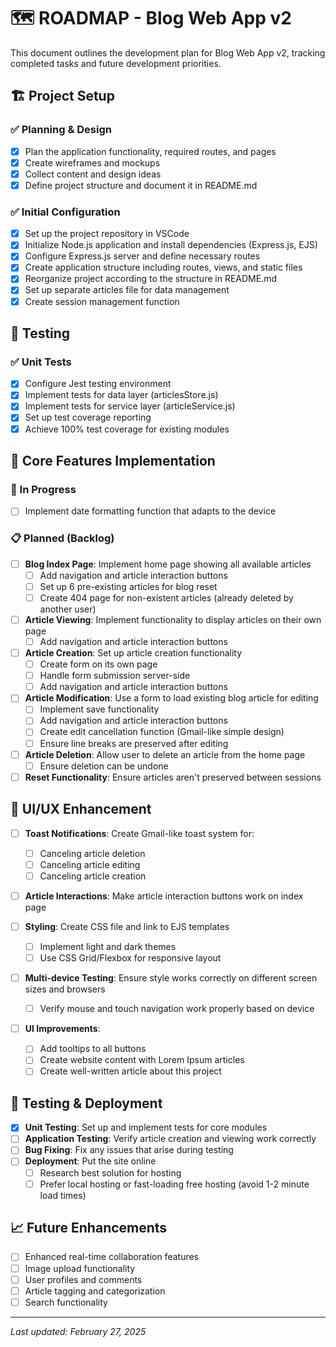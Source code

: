 # 🗺️ ROADMAP - Blog Web App v2

This document outlines the development plan for Blog Web App v2, tracking completed tasks and future development priorities.

## 🏗️ Project Setup

### ✅ Planning & Design
- [x] Plan the application functionality, required routes, and pages
- [x] Create wireframes and mockups
- [x] Collect content and design ideas
- [x] Define project structure and document it in README.md

### ✅ Initial Configuration
- [x] Set up the project repository in VSCode
- [x] Initialize Node.js application and install dependencies (Express.js, EJS)
- [x] Configure Express.js server and define necessary routes
- [x] Create application structure including routes, views, and static files
- [x] Reorganize project according to the structure in README.md
- [x] Set up separate articles file for data management
- [x] Create session management function

## 🧪 Testing

### ✅ Unit Tests
- [x] Configure Jest testing environment
- [x] Implement tests for data layer (articlesStore.js)
- [x] Implement tests for service layer (articleService.js)
- [x] Set up test coverage reporting
- [x] Achieve 100% test coverage for existing modules

## 🚧 Core Features Implementation

### 🔄 In Progress
- [ ] Implement date formatting function that adapts to the device

### 📋 Planned (Backlog)
- [ ] **Blog Index Page**: Implement home page showing all available articles
  - [ ] Add navigation and article interaction buttons
  - [ ] Set up 6 pre-existing articles for blog reset
  - [ ] Create 404 page for non-existent articles (already deleted by another user)
  
- [ ] **Article Viewing**: Implement functionality to display articles on their own page
  - [ ] Add navigation and article interaction buttons
  
- [ ] **Article Creation**: Set up article creation functionality
  - [ ] Create form on its own page
  - [ ] Handle form submission server-side
  - [ ] Add navigation and article interaction buttons
  
- [ ] **Article Modification**: Use a form to load existing blog article for editing
  - [ ] Implement save functionality
  - [ ] Add navigation and article interaction buttons
  - [ ] Create edit cancellation function (Gmail-like simple design)
  - [ ] Ensure line breaks are preserved after editing
  
- [ ] **Article Deletion**: Allow user to delete an article from the home page
  - [ ] Ensure deletion can be undone
  
- [ ] **Reset Functionality**: Ensure articles aren't preserved between sessions

## 🎨 UI/UX Enhancement

- [ ] **Toast Notifications**: Create Gmail-like toast system for:
  - [ ] Canceling article deletion
  - [ ] Canceling article editing
  - [ ] Canceling article creation
  
- [ ] **Article Interactions**: Make article interaction buttons work on index page
  
- [ ] **Styling**: Create CSS file and link to EJS templates
  - [ ] Implement light and dark themes
  - [ ] Use CSS Grid/Flexbox for responsive layout
  
- [ ] **Multi-device Testing**: Ensure style works correctly on different screen sizes and browsers
  - [ ] Verify mouse and touch navigation work properly based on device
  
- [ ] **UI Improvements**:
  - [ ] Add tooltips to all buttons
  - [ ] Create website content with Lorem Ipsum articles
  - [ ] Create well-written article about this project

## 🧪 Testing & Deployment

- [x] **Unit Testing**: Set up and implement tests for core modules
- [ ] **Application Testing**: Verify article creation and viewing work correctly  
- [ ] **Bug Fixing**: Fix any issues that arise during testing
- [ ] **Deployment**: Put the site online
  - [ ] Research best solution for hosting
  - [ ] Prefer local hosting or fast-loading free hosting (avoid 1-2 minute load times)

## 📈 Future Enhancements

- [ ] Enhanced real-time collaboration features
- [ ] Image upload functionality
- [ ] User profiles and comments
- [ ] Article tagging and categorization
- [ ] Search functionality

---

*Last updated: February 27, 2025*
